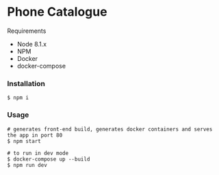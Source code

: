 # Phone Catalogue

Requirements
- Node 8.1.x
- NPM
- Docker
- docker-compose
 
### Installation
```
$ npm i
```

### Usage

```
# generates front-end build, generates docker containers and serves the app in port 80
$ npm start

# to run in dev mode
$ docker-compose up --build
$ npm run dev
```
